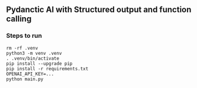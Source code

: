 ## Pydanctic AI with Structured output and function calling

### Steps to run
```aiignore
rm -rf .venv
python3 -m venv .venv
. .venv/bin/activate
pip install --upgrade pip
pip install -r requirements.txt
OPENAI_API_KEY=... 
python main.py
```
